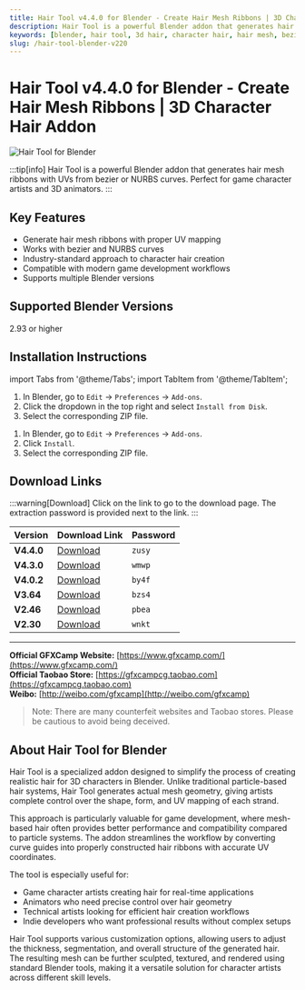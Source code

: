 ```yaml
---
title: Hair Tool v4.4.0 for Blender - Create Hair Mesh Ribbons | 3D Character Hair Addon
description: Hair Tool is a powerful Blender addon that generates hair mesh ribbons with UVs from bezier or NURBS curves. Perfect for game character artists and 3D animators.
keywords: [blender, hair tool, 3d hair, character hair, hair mesh, bezier curves, nurbs curves, 3d animation, blender addon, game development]
slug: /hair-tool-blender-v220
---
```


<!--First Part-This is Title -->
# Hair Tool v4.4.0 for Blender - Create Hair Mesh Ribbons | 3D Character Hair Addon

<!--Second Part-This is First Banner -->
![Hair Tool for Blender](https://www.gfxcamp.com/wp-content/uploads/2019/04/Gumroad-Hair-Tool-Blender.jpg)

:::tip[info]
Hair Tool is a powerful Blender addon that generates hair mesh ribbons with UVs from bezier or NURBS curves. Perfect for game character artists and 3D animators.
:::

## Key Features

- Generate hair mesh ribbons with proper UV mapping
- Works with bezier and NURBS curves
- Industry-standard approach to character hair creation
- Compatible with modern game development workflows
- Supports multiple Blender versions

## Supported Blender Versions

2.93 or higher

## Installation Instructions

import Tabs from '@theme/Tabs';
import TabItem from '@theme/TabItem';

<Tabs>
  <TabItem value="blender-4.1+" label="Blender 4.1 and Later" default>
    <ol>
      <li>In Blender, go to <code>Edit</code> → <code>Preferences</code> → <code>Add-ons</code>.</li>
      <li>Click the dropdown in the top right and select <code>Install from Disk</code>.</li>
      <li>Select the corresponding ZIP file.</li>
    </ol>
  </TabItem>
  <TabItem value="blender-4.0-" label="Blender 4.0 and Earlier">
    <ol>
      <li>In Blender, go to <code>Edit</code> → <code>Preferences</code> → <code>Add-ons</code>.</li>
      <li>Click <code>Install</code>.</li>
      <li>Select the corresponding ZIP file.</li>
    </ol>
  </TabItem>
</Tabs>

<!-- The Last Part-Download -->
## Download Links
:::warning[Download]
Click on the link to go to the download page. The extraction password is provided next to the link.
:::

| Version | Download Link | Password |
| ------- | ------------- | -------- |
| **V4.4.0** | [Download](https://pan.baidu.com/s/1QBFq_XV5BeRVhb6te_13sw?pwd=zusy) | `zusy` |
| **V4.3.0** | [Download](https://pan.baidu.com/s/118HX_pMvidnaQO0w5QA6NA?pwd=wmwp) | `wmwp` |
| **V4.0.2** | [Download](https://pan.baidu.com/s/1hVE5lzTuMFa9Lganan9nXw?pwd=by4f) | `by4f` |
| **V3.64** | [Download](https://pan.baidu.com/s/1TTMDYSZAfZ6xk9CvXph_Pw?pwd=bzs4) | `bzs4` |
| **V2.46** | [Download](https://pan.baidu.com/s/1RSF8PyY3ook67Q8IurMa9g?pwd=pbea) | `pbea` |
| **V2.30** | [Download](https://pan.baidu.com/s/1U97pZd50_WUewWZ5BuHS0A) | `wnkt` |

---

**Official GFXCamp Website:** [https://www.gfxcamp.com/](https://www.gfxcamp.com/)  
**Official Taobao Store:** [https://gfxcampcg.taobao.com](https://gfxcampcg.taobao.com)  
**Weibo:** [http://weibo.com/gfxcamp](http://weibo.com/gfxcamp)  

> Note: There are many counterfeit websites and Taobao stores. Please be cautious to avoid being deceived.

## About Hair Tool for Blender

Hair Tool is a specialized addon designed to simplify the process of creating realistic hair for 3D characters in Blender. Unlike traditional particle-based hair systems, Hair Tool generates actual mesh geometry, giving artists complete control over the shape, form, and UV mapping of each strand.

This approach is particularly valuable for game development, where mesh-based hair often provides better performance and compatibility compared to particle systems. The addon streamlines the workflow by converting curve guides into properly constructed hair ribbons with accurate UV coordinates.

The tool is especially useful for:
- Game character artists creating hair for real-time applications
- Animators who need precise control over hair geometry
- Technical artists looking for efficient hair creation workflows
- Indie developers who want professional results without complex setups

Hair Tool supports various customization options, allowing users to adjust the thickness, segmentation, and overall structure of the generated hair. The resulting mesh can be further sculpted, textured, and rendered using standard Blender tools, making it a versatile solution for character artists across different skill levels.